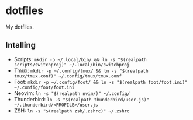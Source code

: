# dotfiles

My dotfiles.

## Intalling
- Scripts:
    `mkdir -p ~/.local/bin/ && ln -s "$(realpath scripts/switchproj)" ~/.local/bin/switchproj`
- Tmux:
    `mkdir -p ~/.config/tmux/ && ln -s "$(realpath tmux/tmux.conf)" ~/.config/tmux/tmux.conf`
- Foot:
    `mkdir -p ~/.config/foot/ && ln -s "$(realpath foot/foot.ini)" ~/.config/foot/foot.ini`
- Neovim:
    `ln -s "$(realpath nvim/)" ~/.config/`
- Thunderbird:
    `ln -s "$(realpath thunderbird/user.js)" ~/.thunderbird/<PROFILE>/user.js`
- ZSH:
    `ln -s "$(realpath zsh/.zshrc)" ~/.zshrc`
